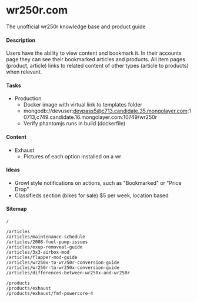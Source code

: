wr250r.com
==========
The unofficial wr250r knowledge base and product guide


#### Description
Users have the ability to view content and bookmark it. In their accounts page they can see their bookmarked articles and products. All item pages (product, article) links to related content of other types (article to products) when relevant.

#### Tasks
* Production
	* Docker image with virtual link to templates folder
	* mongodb://devuser:devpass5@c713.candidate.35.mongolayer.com:10713,c749.candidate.16.mongolayer.com:10749/wr250r
	* Verify phantomjs runs in build (dockerfile)

#### Content
* Exhaust
	* Pictures of each option installed on a wr


#### Ideas
* Growl style notifications on actions, such as "Bookmarked" or "Price Drop"
* Classifieds section (bikes for sale) $5 per week, location based

#### Sitemap
```
/

/articles
/articles/maintenance-schedule
/articles/2008-fuel-pump-issues
/articles/exup-removeal-guide
/articles/3x3-airbox-mod
/articles/flapper-mod-guide
/articles/wr250x-to-wr250r-conversion-guide
/articles/wr250r-to-wr250x-conversion-guide
/articles/differences-between-wr250x-and-wr250r

/products
/products/exhaust
/products/exhaust/fmf-powercore-4

```


